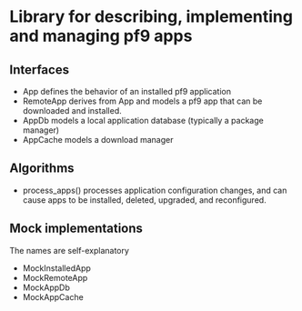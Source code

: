 # Library for describing, implementing and managing pf9 apps #

## Interfaces ##

- App defines the behavior of an installed pf9 application
- RemoteApp derives from App and models a pf9 app that can be downloaded and installed.
- AppDb models a local application database (typically a package manager)
- AppCache models a download manager

## Algorithms ##

- process_apps() processes application configuration changes, and can cause
apps to be installed, deleted, upgraded, and reconfigured.

## Mock implementations ##

The names are self-explanatory

- MockInstalledApp
- MockRemoteApp
- MockAppDb
- MockAppCache
